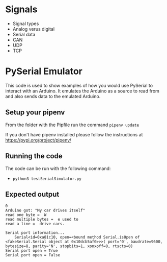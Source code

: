 # Signals

- Signal types
- Analog verus digital
- Serial data
- CAN
- UDP
- TCP

# PySerial Emulator

This code is used to show examples of how you would use PySerial to interact with an Arduino. It emulates the Arduino as a source to read from and also sends data to the emulated Arduino.

## Setup your pipenv

From the folder with the Pipfile run the command `pipenv update`

If you don't have pipenv installed please follow the instructions at https://pypi.org/project/pipenv/

## Running the code

The code can be run with the following command:
* `python3 testSerialSimulator.py`

## Expected output
```
0
Arduino got: "My car drives itself"
read one byte =  W
read multiple bytes =  e used to
read a line =  drive cars.

Serial port information...
    Serial<id=0xa81c10, open=<bound method Serial.isOpen of <fakeSerial.Serial object at 0x10dcb5af0>>>( port='0', baudrate=9600, bytesize=8, parity='N', stopbits=1, xonxoff=0, rtscts=0)
Serial port open = True
Serial port open = False
```

